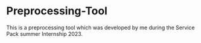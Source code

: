# Preprocessing-Tool
This is a preprocessing tool which was developed by me during the Service Pack summer Internship 2023.
